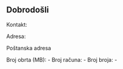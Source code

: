 ## Dobrodošli

Kontakt:

Adresa:

Poštanska adresa

Broj obrta (MB): -
Broj računa: -
Broj broja: -
